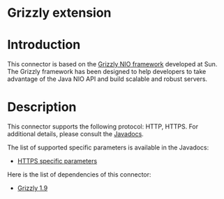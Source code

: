 Grizzly extension
=================

Introduction
============

This connector is based on the [Grizzly NIO
framework](http://web.archive.org/web/20101121101720/https://grizzly.dev.java.net/)
developed at Sun. The Grizzly framework has been designed to help
developers to take advantage of the Java NIO API and build scalable and
robust servers.

Description
===========

This connector supports the following protocol: HTTP, HTTPS. For
additional details, please consult the
[Javadocs](http://web.archive.org/web/20101121101720/http://www.restlet.org/documentation/2.0/jse/ext/org/restlet/ext/grizzly/package-summary.html).

The list of supported specific parameters is available in the Javadocs:

-   [HTTPS specific
    parameters](http://web.archive.org/web/20101121101720/http://www.restlet.org/documentation/2.0/ext/org/restlet/ext/grizzly/HttpsServerHelper.html)

Here is the list of dependencies of this connector:

-   [Grizzly
    1.9](http://web.archive.org/web/20101121101720/https://grizzly.dev.java.net/)

